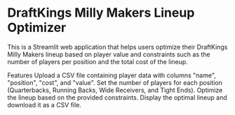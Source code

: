# DraftKings Milly Makers Lineup Optimizer


This is a Streamlit web application that helps users optimize their DraftKings Milly Makers lineup based on player value and constraints such as the number of players per position and the total cost of the lineup.

Features
Upload a CSV file containing player data with columns "name", "position", "cost", and "value".
Set the number of players for each position (Quarterbacks, Running Backs, Wide Receivers, and Tight Ends).
Optimize the lineup based on the provided constraints.
Display the optimal lineup and download it as a CSV file.
